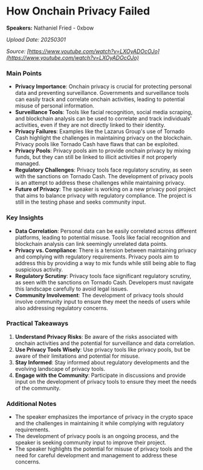 # How Onchain Privacy Failed

**Speakers:** Nathaniel Fried - 0xbow


*Upload Date: 20250301*

*Source: [https://www.youtube.com/watch?v=LXOyADOcOJo](https://www.youtube.com/watch?v=LXOyADOcOJo)*

### Main Points

- **Privacy Importance**: Onchain privacy is crucial for protecting personal data and preventing surveillance. Governments and surveillance tools can easily track and correlate onchain activities, leading to potential misuse of personal information.
- **Surveillance Tools**: Tools like facial recognition, social media scraping, and blockchain analysis can be used to correlate and track individuals' activities, even if they are not directly linked to their identity.
- **Privacy Failures**: Examples like the Lazarus Group's use of Tornado Cash highlight the challenges in maintaining privacy on the blockchain. Privacy pools like Tornado Cash have flaws that can be exploited.
- **Privacy Pools**: Privacy pools aim to provide onchain privacy by mixing funds, but they can still be linked to illicit activities if not properly managed.
- **Regulatory Challenges**: Privacy tools face regulatory scrutiny, as seen with the sanctions on Tornado Cash. The development of privacy pools is an attempt to address these challenges while maintaining privacy.
- **Future of Privacy**: The speaker is working on a new privacy pool project that aims to balance privacy with regulatory compliance. The project is still in the testing phase and seeks community input.

### Key Insights

- **Data Correlation**: Personal data can be easily correlated across different platforms, leading to potential misuse. Tools like facial recognition and blockchain analysis can link seemingly unrelated data points.
- **Privacy vs. Compliance**: There is a tension between maintaining privacy and complying with regulatory requirements. Privacy pools aim to address this by providing a way to mix funds while still being able to flag suspicious activity.
- **Regulatory Scrutiny**: Privacy tools face significant regulatory scrutiny, as seen with the sanctions on Tornado Cash. Developers must navigate this landscape carefully to avoid legal issues.
- **Community Involvement**: The development of privacy tools should involve community input to ensure they meet the needs of users while also addressing regulatory concerns.

### Practical Takeaways

1. **Understand Privacy Risks**: Be aware of the risks associated with onchain activities and the potential for surveillance and data correlation.
2. **Use Privacy Tools Wisely**: Use privacy tools like privacy pools, but be aware of their limitations and potential for misuse.
3. **Stay Informed**: Stay informed about regulatory developments and the evolving landscape of privacy tools.
4. **Engage with the Community**: Participate in discussions and provide input on the development of privacy tools to ensure they meet the needs of the community.

### Additional Notes

- The speaker emphasizes the importance of privacy in the crypto space and the challenges in maintaining it while complying with regulatory requirements.
- The development of privacy pools is an ongoing process, and the speaker is seeking community input to improve their project.
- The speaker highlights the potential for misuse of privacy tools and the need for careful development and management to address these concerns.